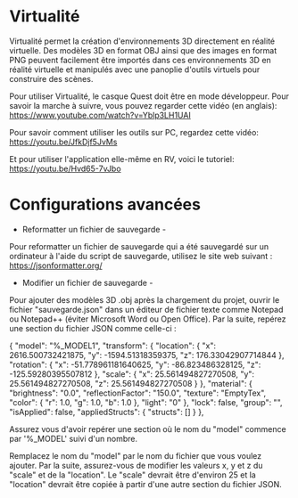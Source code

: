 # Virtualité
Virtualité permet la création d'environnements 3D directement en réalité virtuelle. Des modèles 3D en format OBJ ainsi que des images en format PNG peuvent facilement être importés dans ces environnements 3D en réalité virtuelle et manipulés avec une panoplie d'outils virtuels pour construire des scènes.

Pour utiliser Virtualité, le casque Quest doit être en mode développeur. Pour savoir la marche à suivre, vous pouvez regarder cette vidéo (en anglais): https://www.youtube.com/watch?v=Yblp3LH1UAI

Pour savoir comment utiliser les outils sur PC, regardez cette vidéo: https://youtu.be/JfkDjf5JvMs

Et pour utiliser l'application elle-même en RV, voici le tutoriel: https://youtu.be/Hvd65-7vJbo



# Configurations avancées



- Reformatter un fichier de sauvegarde - 

Pour reformatter un fichier de sauvegarde qui a été sauvegardé sur un ordinateur à l'aide du script de sauvegarde, utilisez le site web suivant : https://jsonformatter.org/



- Modifier un fichier de sauvegarde -

Pour ajouter des modèles 3D .obj après la chargement du projet, ouvrir le fichier "sauvegarde.json" dans un éditeur de fichier texte comme Notepad ou Notepad++ (éviter Microsoft Word ou Open Office).
Par la suite, repérez une section du fichier JSON comme celle-ci : 

{
	"model": "%_MODEL1",
	"transform": {
		"location": {
			"x": 2616.500732421875,
			"y": -1594.51318359375,
			"z": 176.33042907714844
		},
		"rotation": {
			"x": -51.778961181640625,
			"y": -86.823486328125,
			"z": -125.59280395507812
		},
		"scale": {
			"x": 25.561494827270508,
			"y": 25.561494827270508,
			"z": 25.561494827270508
		}
	},
	"material": {
		"brightness": "0.0",
		"reflectionFactor": "150.0",
		"texture": "EmptyTex",
		"color": {
			"r": 1.0,
			"g": 1.0,
			"b": 1.0
		},
		"light": "0"
	},
	"lock": false,
	"group": "",
	"isApplied": false,
	"appliedStructs": {
		"structs": []
	}
},

Assurez vous d'avoir repérer une section où le nom du "model" commence par '%_MODEL' suivi d'un nombre.

Remplacez le nom du "model" par le nom du fichier que vous voulez ajouter. Par la suite, assurez-vous de modifier les valeurs x, y et z du "scale" et de la "location". Le "scale" devrait être d'environ 25 et la "location" devrait être copiée à partir d'une autre section du fichier JSON.